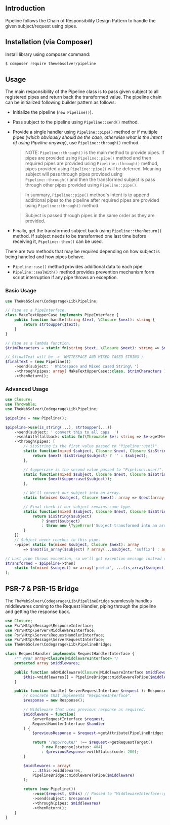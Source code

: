 ## Introduction

Pipeline follows the Chain of Responsibility Design Pattern to handle the given subject/request using pipes.

## Installation (via Composer)

Install library using composer command:
```sh
$ composer require thewebsolver/pipeline
```

## Usage

The main responsibility of the Pipeline class is to pass given subject to all registered pipes and return back the transformed value. The pipeline chain can be initialized following builder pattern as follows:
- Initialize the pipeline (`new Pipeline()`).
- Pass subject to the pipeline using `Pipeline::send()` method.
- Provide a single handler using `Pipeline::pipe()` method or if multiple pipes (_which obviously should be the case, otherwise what is the intent of using Pipeline anyway_), use `Pipeline::through()` method.
	> NOTE: `Pipeline::through()` is the main method to provide pipes. If pipes are provided using `Pipeline::pipe()` method and then required pipes are provided using `Pipeline::through()` method, pipes provided using `Pipeline::pipe()` will be deferred. Meaning subject will pass through pipes provided using `Pipeline::through()` and then the transformed subject is pass through other pipes provided using `Pipeline::pipe()`.

	> In summary, `Pipeline::pipe()` method's intent is to append additional pipes to the pipeline after required pipes are provided using `Pipeline::through()` method.

	> Subject is passed through pipes in the same order as they are provided.

- Finally, get the transformed subject back using `Pipeline::thenReturn()` method. If subject needs to be transformed one last time before receiving it, `Pipeline::then()` can be used.

There are two methods that may be required depending on how subject is being handled and how pipes behave.
- `Pipeline::use()` method provides additional data to each pipe.
- `Pipeline::sealWith()` method provides prevention mechanism form script interruption if any pipe throws an exception.

### Basic Usage
```php
use TheWebSolver\Codegarage\Lib\Pipeline;

// Pipe as a PipeInterface.
class MakeTextUpperCase implements PipeInterface {
	public function handle(string $text, \Closure $next): string {
		return strtoupper($text);
	}
}

// Pipe as a lambda function.
$trimCharacters = static fn(string $text, \Closure $next): string => $next( trim( $text ) );

// $finalText will be -> 'WHITESPACE AND MIXED CASED STRING';
$finalText = (new Pipeline())
	->send(subject: ' Whitespace and Mixed cased String\ ')
	->through(pipes: array( MakeTextUpperCase::class, $trimCharacters ) )
	->thenReturn();
```


### Advanced Usage
```php
use Closure;
use Throwable;
use TheWebSolver\Codegarage\Lib\Pipeline;

$pipeline = new Pipeline();

$pipeline->use(is_string(...), strtoupper(...))
	->send(subject: ' convert this to all caps  ')
	->sealWith(fallback: static fn(\Throwable $e): string => $e->getMessage())
	->through(pipes: [
		// $isString is the first value passed to "Pipeline::use()".
		static function(mixed $subject, Closure $next, Closure $isString): string {
			return $next(!$isString($subject) ? '' : $subject);
		},

		// $uppercase is the second value passed to "Pipeline::use()".
		static function(mixed $subject, Closure $next, Closure $isString, Closure $uppercase): string {
			return $next($uppercase($subject));
		},

		// We'll convert our subject into an array.
		static fn(mixed $subject, Closure $next): array => $next(array($subject)),

		// Final check if our subject remains same type.
		static function(mixed $subject, Closure $next, Closure $isString): array {
			return $isString($subject)
				? $next($subject)
				: throw new \TypeError('Subject transformed into an array');
		}
	])
	// Subject never reaches to this pipe.
	->pipe( static fn(mixed $subject, Closure $next): array
		=> $next(is_array($subject) ? array(...$subject, 'suffix') : array()));

// Last pipe throws exception, so we'll get exception message instead of transformed subject.
$transformed = $pipeline->then(
	static fn(mixed $subject) => array('prefix', ...(is_array($subject) ? $subject : array()))
);
```

## PSR-7 & PSR-15 Bridge
The `TheWebSolver\Codegarage\Lib\PipelineBridge` seamlessly handles middlewares coming to the Request Handler, piping through the pipeline and getting the response back.

```php
use Closure;
use Psr\Http\Message\ResponseInterface;
use Psr\Http\Server\MiddlewareInterface;
use Psr\Http\Server\RequestHandlerInterface;
use Psr\Http\Message\ServerRequestInterface;
use TheWebSolver\Codegarage\Lib\PipelineBridge;

class RequestHandler implements RequestHandlerInterface {
	/** @var array<Closure|MiddlewareInterface> */
	protected array $middlewares;

	public function addMiddleware(Closure|MiddlewareInterface $middleware) {
		$this->middlewares[] = PipelineBridge::middlewareToPipe($middleware);
	}

	public function handle( ServerRequestInterface $request ): ResponseInterface {
		// Concrete that implements "ResponseInterface".
		$response = new Response();

		// Middleware that uses previous response as required.
		$middleware = function(
			ServerRequestInterface $request,
			RequestHandlerInterface $handler
		) {
			$previousResponse = $request->getAttribute(PipelineBridge::MIDDLEWARE_RESPONSE);

			return '/app/route/' !== $request->getRequestTarget()
				? new Response(status: 404)
				: $previousResponse->withStatus(code: 200);
		}

		$middlewares = array(
			...$this->middlewares,
			PipelineBridge::middlewareToPipe($middleware)
		);

		return (new Pipeline())
			->use($request, $this) // Passed to "MiddlewareInterface::process()" method.
			->send(subject: $response)
			->through(pipes: $middlewares)
			->thenReturn();
	}
}
```
